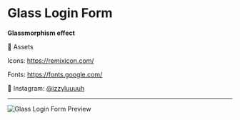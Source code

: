 # Glass Login Form

**Glassmorphism effect**

📂 Assets

Icons: https://remixicon.com/

Fonts: https://fonts.google.com/

💙 Instagram: [@izzyluuuuh](https://www.instagram.com/izzyluuuuh/)

---

![Glass Login Form Preview](https://github.com/izzyluuuuh/glass-login-form/assets/103919666/159ea4af-786b-43c5-bf26-b4f54fb9a8b8)
